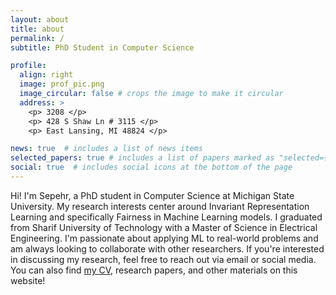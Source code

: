 ```yaml
---
layout: about
title: about
permalink: /
subtitle: PhD Student in Computer Science

profile:
  align: right
  image: prof_pic.png
  image_circular: false # crops the image to make it circular
  address: >
    <p> 3208 </p>
    <p> 428 S Shaw Ln # 3115 </p>
    <p> East Lansing, MI 48824 </p>

news: true  # includes a list of news items
selected_papers: true # includes a list of papers marked as "selected={true}"
social: true  # includes social icons at the bottom of the page
---
```


Hi! I'm Sepehr, a PhD student in Computer Science at Michigan State University. 
My research interests center around Invariant Representation Learning and specifically Fairness in Machine Learning models. I graduated from Sharif University of Technology with a Master of Science in Electrical Engineering. I'm passionate about applying ML to real-world problems and am always looking to collaborate with other researchers. If you're interested in discussing my research, feel free to reach out via email or social media. You can also find [my CV](https://sepehrdehdashtian.github.io/assets/pdf/CV-SepehrDehdashtian.pdf), research papers, and other materials on this website!


